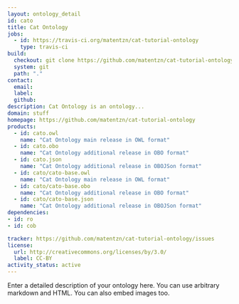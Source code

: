 ```yaml
---
layout: ontology_detail
id: cato
title: Cat Ontology
jobs:
  - id: https://travis-ci.org/matentzn/cat-tutorial-ontology
    type: travis-ci
build:
  checkout: git clone https://github.com/matentzn/cat-tutorial-ontology.git
  system: git
  path: "."
contact:
  email: 
  label: 
  github: 
description: Cat Ontology is an ontology...
domain: stuff
homepage: https://github.com/matentzn/cat-tutorial-ontology
products:
  - id: cato.owl
    name: "Cat Ontology main release in OWL format"
  - id: cato.obo
    name: "Cat Ontology additional release in OBO format"
  - id: cato.json
    name: "Cat Ontology additional release in OBOJSon format"
  - id: cato/cato-base.owl
    name: "Cat Ontology main release in OWL format"
  - id: cato/cato-base.obo
    name: "Cat Ontology additional release in OBO format"
  - id: cato/cato-base.json
    name: "Cat Ontology additional release in OBOJSon format"
dependencies:
- id: ro
- id: cob

tracker: https://github.com/matentzn/cat-tutorial-ontology/issues
license:
  url: http://creativecommons.org/licenses/by/3.0/
  label: CC-BY
activity_status: active
---
```


Enter a detailed description of your ontology here. You can use arbitrary markdown and HTML.
You can also embed images too.

